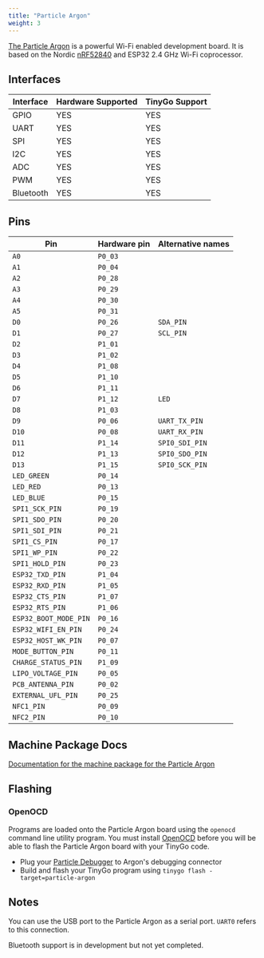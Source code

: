 ```yaml
---
title: "Particle Argon"
weight: 3
---
```


[The Particle Argon](https://docs.particle.io/datasheets/wi-fi/argon-datasheet/) is a powerful Wi-Fi enabled development board. It is based on the Nordic [nRF52840](https://www.nordicsemi.com/eng/Products/nRF52840) and ESP32 2.4 GHz Wi-Fi coprocessor.

## Interfaces

| Interface | Hardware Supported | TinyGo Support |
| --------- | ------------- | ----- |
| GPIO      | YES | YES |
| UART      | YES | YES |
| SPI      | YES | YES |
| I2C      | YES | YES |
| ADC      | YES | YES |
| PWM      | YES | YES |
| Bluetooth      | YES | YES |

## Pins

| Pin               | Hardware pin | Alternative names |
| ----------------- | ------------ | ----------------- |
| `A0`              | `P0_03`      |                   |
| `A1`              | `P0_04`      |                   |
| `A2`              | `P0_28`      |                   |
| `A3`              | `P0_29`      |                   |
| `A4`              | `P0_30`      |                   |
| `A5`              | `P0_31`      |                   |
| `D0`              | `P0_26`      | `SDA_PIN`         |
| `D1`              | `P0_27`      | `SCL_PIN`         |
| `D2`              | `P1_01`      |                   |
| `D3`              | `P1_02`      |                   |
| `D4`              | `P1_08`      |                   |
| `D5`              | `P1_10`      |                   |
| `D6`              | `P1_11`      |                   |
| `D7`              | `P1_12`      | `LED`             |
| `D8`              | `P1_03`      |                   |
| `D9`              | `P0_06`      | `UART_TX_PIN`     |
| `D10`             | `P0_08`      | `UART_RX_PIN`     |
| `D11`             | `P1_14`      | `SPI0_SDI_PIN`    |
| `D12`             | `P1_13`      | `SPI0_SDO_PIN`    |
| `D13`             | `P1_15`      | `SPI0_SCK_PIN`    |
| `LED_GREEN`       | `P0_14`      |                   |
| `LED_RED`         | `P0_13`      |                   |
| `LED_BLUE`        | `P0_15`      |                   |
| `SPI1_SCK_PIN`    | `P0_19`      |                   |
| `SPI1_SDO_PIN`    | `P0_20`      |                   |
| `SPI1_SDI_PIN`    | `P0_21`      |                   |
| `SPI1_CS_PIN`     | `P0_17`      |                   |
| `SPI1_WP_PIN`     | `P0_22`      |                   |
| `SPI1_HOLD_PIN`   | `P0_23`      |                   |
| `ESP32_TXD_PIN`   | `P1_04`      |                   |
| `ESP32_RXD_PIN`   | `P1_05`      |                   |
| `ESP32_CTS_PIN`   | `P1_07`      |                   |
| `ESP32_RTS_PIN`   | `P1_06`      |                   |
| `ESP32_BOOT_MODE_PIN` | `P0_16`      |                   |
| `ESP32_WIFI_EN_PIN` | `P0_24`      |                   |
| `ESP32_HOST_WK_PIN` | `P0_07`      |                   |
| `MODE_BUTTON_PIN` | `P0_11`      |                   |
| `CHARGE_STATUS_PIN` | `P1_09`      |                   |
| `LIPO_VOLTAGE_PIN` | `P0_05`      |                   |
| `PCB_ANTENNA_PIN` | `P0_02`      |                   |
| `EXTERNAL_UFL_PIN` | `P0_25`      |                   |
| `NFC1_PIN`        | `P0_09`      |                   |
| `NFC2_PIN`        | `P0_10`      |                   |

## Machine Package Docs

[Documentation for the machine package for the Particle Argon](../machine/particle-argon)

## Flashing

### OpenOCD

Programs are loaded onto the Particle Argon board using the `openocd` command line utility program. You must install [OpenOCD](http://openocd.org/) before you will be able to flash the Particle Argon board with your TinyGo code.

- Plug your [Particle Debugger](https://store.particle.io/collections/accessories/products/particle-debugger) to Argon's debugging connector
- Build and flash your TinyGo program using `tinygo flash -target=particle-argon`

## Notes

You can use the USB port to the Particle Argon as a serial port. `UART0` refers to this connection.

Bluetooth support is in development but not yet completed.
